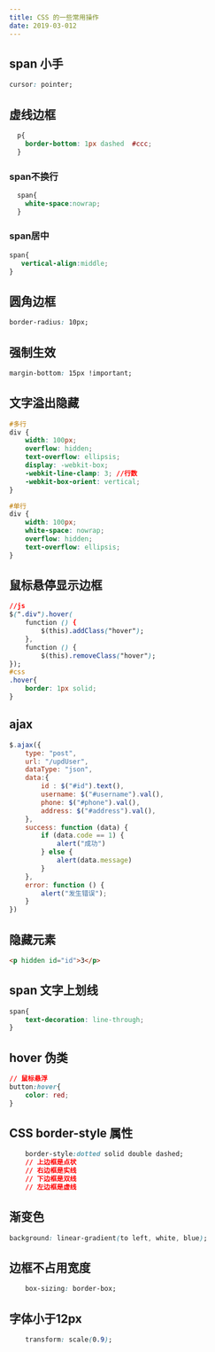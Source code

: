```yaml
---
title: CSS 的一些常用操作
date: 2019-03-012
---
```




## span 小手

```css
cursor: pointer;
```



## 虚线边框

```css
  p{
    border-bottom: 1px dashed  #ccc;
  }
```



### span不换行

```css
  span{
    white-space:nowrap;
  }
```

<!-- more -->

### span居中

```css
span{
   vertical-align:middle;
}
```



## 圆角边框

```css
border-radius: 10px;
```



## 强制生效

```css
margin-bottom: 15px !important;
```



## 文字溢出隐藏

```css
#多行
div {
    width: 100px;
    overflow: hidden;
    text-overflow: ellipsis;
    display: -webkit-box;
    -webkit-line-clamp: 3; //行数
    -webkit-box-orient: vertical;
}

#单行
div {
    width: 100px;
    white-space: nowrap;
    overflow: hidden;
    text-overflow: ellipsis;   
}
```



## 鼠标悬停显示边框

```css
//js
$(".div").hover( 
    function () {
        $(this).addClass("hover");
    },
    function () {
        $(this).removeClass("hover");
});
#css
.hover{
    border: 1px solid;
}
```



## ajax

```js
$.ajax({
    type: "post",
    url: "/updUser",
    dataType: "json",
    data:{
        id : $("#id").text(),
        username: $("#username").val(),
        phone: $("#phone").val(),
        address: $("#address").val(),
    },
    success: function (data) {
        if (data.code == 1) {
            alert("成功")
        } else {
            alert(data.message)
        }
    },
    error: function () {
        alert("发生错误");
    }
})
```



## 隐藏元素

```html
<p hidden id="id">3</p>
```



## span 文字上划线

```css
span{
	text-decoration: line-through;
}    
```



## hover 伪类

```css
// 鼠标悬浮
button:hover{
	color: red;
}
```



## CSS border-style 属性

```css
	border-style:dotted solid double dashed; 
    // 上边框是点状
    // 右边框是实线
    // 下边框是双线
    // 左边框是虚线
```



## 渐变色

```css
background: linear-gradient(to left, white, blue);
```



## 边框不占用宽度

```css
	box-sizing: border-box;
```



## 字体小于12px

```css
	transform: scale(0.9);
```